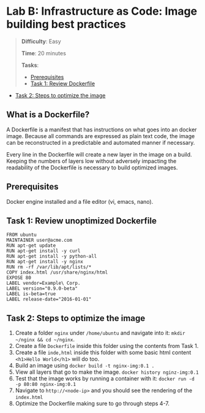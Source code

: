 # Lab B: Infrastructure as Code: Image building best practices

> **Difficulty**: Easy
>
> **Time**: 20 minutes
>
> **Tasks**:
>
>* [Prerequisites](#prerequisites)
>* [Task 1: Review Dockerfile](#review-dockerfile)
* [Task 2: Steps to optimize the image](#steps-to-optimize--the-image)

## What is a Dockerfile?
A Dockerfile is a manifest that has instructions on what goes into an docker image. Because all commands are expressed as plain text code, the image can be reconstructed in a predictable and automated manner if necessary.

Every line in the Dockerfile will create a new layer in the image on a build. Keeping the numbers of layers low without adversely impacting the readability of the Dockerfile is necessary to build optimized images.

## Prerequisites

Docker engine installed and a file editor (vi, emacs, nano).

## Task 1: Review unoptimized Dockerfile
```
FROM ubuntu
MAINTAINER user@acme.com
RUN apt-get update
RUN apt-get install -y curl
RUN apt-get install -y python-all
RUN apt-get install -y nginx
RUN rm -rf /var/lib/apt/lists/*
COPY index.html /usr/share/nginx/html
EXPOSE 80
LABEL vendor=Example\ Corp.
LABEL version="0.9.0-beta"
LABEL is-beta=true
LABEL release-date="2016-01-01"
```

## Task 2: Steps to optimize the image

1. Create a folder `nginx` under `/home/ubuntu` and navigate into it: `mkdir ~/nginx && cd ~/nginx`.
2. Create a file `Dockerfile` inside this folder using the contents from Task 1.
3. Create a file `inde,html` inside this folder with some basic html content `<h1>Hello World</h1>` will do too.
4. Build an image using `docker build -t nginx-img:0.1 .`
5. View all layers that go to make the image. `docker history nginz-img:0.1`
6. Test that the image works by running a container with it: `docker run -d -p 80:80 nginx-img:0.1`
7. Navigate to `http://<node-ip>` and you should see the rendering of the `index.html`
8. Optimize the Dockerfile making sure to go through steps 4-7.
